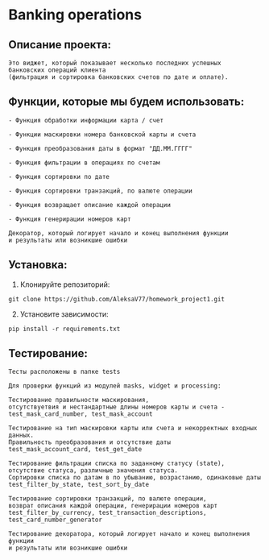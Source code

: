 # Banking operations

## Описание проекта:
```
Это виджет, который показывает несколько последних успешных 
банковских операций клиента 
(фильтрация и сортировка банковских счетов по дате и оплате).
```

## Функции, которые мы будем использовать:
```
- Функция обработки информации карта / счет
```
```
- Функции маскировки номера банковской карты и счета
```
```
- Функция преобразования даты в формат "ДД.ММ.ГГГГ"
```
```
- Функция фильтрации в операциях по счетам
```
```
- Функция сортировки по дате
```
```
- Функция сортировки транзакций, по валюте операции
```
```
- Функция возвращает описание каждой операции
```
```
- Функция генерирации номеров карт
```
```
Декоратор, который логирует начало и конец выполнения функции 
и результаты или возникшие ошибки
```

## Установка:

1. Клонируйте репозиторий:
```
git clone https://github.com/AleksaV77/homework_project1.git
```
2. Установите зависимости:
```
pip install -r requirements.txt
```

## Тестирование:
```
Тесты расположены в папке tests
```
```
Для проверки функций из модулей masks, widget и processing:
```
```
Тестирование правильности маскирования, 
отсутствуетвия и нестандартные длины номеров карты и счета - 
test_mask_card_number, test_mask_account
```
```
Тестирование на тип маскировки карты или счета и некорректных входных данных.
Правильность преобразования и отсутствие даты
test_mask_account_card, test_get_date
```
```
Тестирование фильтрации списка по заданному статусу (state),
отсутствие статуса, различные значения статуса.
Сортировки списка по датам в по убыванию, возрастанию, одинаковые даты
test_filter_by_state, test_sort_by_date
```
```
Тестирование сортировки транзакций, по валюте операции,
возврат описания каждой операции, генерирации номеров карт
test_filter_by_currency, test_transaction_descriptions, test_card_number_generator
```
```
Тестирование декоратора, который логирует начало и конец выполнения функции 
и результаты или возникшие ошибки
```